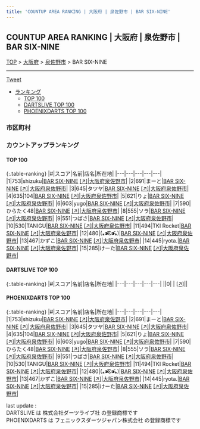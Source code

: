 ```yaml
---
title: 'COUNTUP AREA RANKING | 大阪府 | 泉佐野市 | BAR SIX-NINE'
---
```

## COUNTUP AREA RANKING | 大阪府 | 泉佐野市 | BAR SIX-NINE

[TOP](/darts/rank/) > [大阪府](/darts/rank/大阪府/) > [泉佐野市](/darts/rank/大阪府/泉佐野市/) > BAR SIX-NINE

___

<a href="https://twitter.com/share?ref_src=twsrc%5Etfw" data-text="COUNTUP AREA RANKING | 大阪府泉佐野市BAR SIX-NINE" class="twitter-share-button" data-hashtags="DARTSLIVE,PHOENIXDARTS,darts,ダーツ" data-show-count="false">Tweet</a>

* [ランキング](#カウントアップランキング)
    * [TOP 100](#top-100)
    * [DARTSLIVE TOP 100](#dartslive-top-100)
    * [PHOENIXDARTS TOP 100](#phoenixdarts-top-100)

### 市区町村

<ul>

</ul>

### カウントアップランキング

#### TOP 100



{:.table-ranking}
|#|スコア|名前|店名|所在地|
|---|---|---|---|---|
|1|753|<span class="rank-name-pd">shizuku</span>|<a href="/darts/rank/shops/80678.html">BAR SIX-NINE</a> <a href="https://vs.phoenixdarts.com/jp/shop/shopDetailInfo/s_80678?s_seq=80678">[↗]</a>|<a href="/darts/rank/大阪府/泉佐野市">大阪府泉佐野市</a>|
|2|691|<span class="rank-name-pd">まーと</span>|<a href="/darts/rank/shops/80678.html">BAR SIX-NINE</a> <a href="https://vs.phoenixdarts.com/jp/shop/shopDetailInfo/s_80678?s_seq=80678">[↗]</a>|<a href="/darts/rank/大阪府/泉佐野市">大阪府泉佐野市</a>|
|3|645|<span class="rank-name-pd">タツヤ</span>|<a href="/darts/rank/shops/80678.html">BAR SIX-NINE</a> <a href="https://vs.phoenixdarts.com/jp/shop/shopDetailInfo/s_80678?s_seq=80678">[↗]</a>|<a href="/darts/rank/大阪府/泉佐野市">大阪府泉佐野市</a>|
|4|635|<span class="rank-name-pd">104</span>|<a href="/darts/rank/shops/80678.html">BAR SIX-NINE</a> <a href="https://vs.phoenixdarts.com/jp/shop/shopDetailInfo/s_80678?s_seq=80678">[↗]</a>|<a href="/darts/rank/大阪府/泉佐野市">大阪府泉佐野市</a>|
|5|621|<span class="rank-name-pd">りょ</span>|<a href="/darts/rank/shops/80678.html">BAR SIX-NINE</a> <a href="https://vs.phoenixdarts.com/jp/shop/shopDetailInfo/s_80678?s_seq=80678">[↗]</a>|<a href="/darts/rank/大阪府/泉佐野市">大阪府泉佐野市</a>|
|6|603|<span class="rank-name-pd">yugo</span>|<a href="/darts/rank/shops/80678.html">BAR SIX-NINE</a> <a href="https://vs.phoenixdarts.com/jp/shop/shopDetailInfo/s_80678?s_seq=80678">[↗]</a>|<a href="/darts/rank/大阪府/泉佐野市">大阪府泉佐野市</a>|
|7|590|<span class="rank-name-pd">ひらたく48</span>|<a href="/darts/rank/shops/80678.html">BAR SIX-NINE</a> <a href="https://vs.phoenixdarts.com/jp/shop/shopDetailInfo/s_80678?s_seq=80678">[↗]</a>|<a href="/darts/rank/大阪府/泉佐野市">大阪府泉佐野市</a>|
|8|555|<span class="rank-name-pd">ソラ</span>|<a href="/darts/rank/shops/80678.html">BAR SIX-NINE</a> <a href="https://vs.phoenixdarts.com/jp/shop/shopDetailInfo/s_80678?s_seq=80678">[↗]</a>|<a href="/darts/rank/大阪府/泉佐野市">大阪府泉佐野市</a>|
|9|551|<span class="rank-name-pd">つばさ</span>|<a href="/darts/rank/shops/80678.html">BAR SIX-NINE</a> <a href="https://vs.phoenixdarts.com/jp/shop/shopDetailInfo/s_80678?s_seq=80678">[↗]</a>|<a href="/darts/rank/大阪府/泉佐野市">大阪府泉佐野市</a>|
|10|530|<span class="rank-name-pd">TANIGU</span>|<a href="/darts/rank/shops/80678.html">BAR SIX-NINE</a> <a href="https://vs.phoenixdarts.com/jp/shop/shopDetailInfo/s_80678?s_seq=80678">[↗]</a>|<a href="/darts/rank/大阪府/泉佐野市">大阪府泉佐野市</a>|
|11|494|<span class="rank-name-pd">TKI Rocket</span>|<a href="/darts/rank/shops/80678.html">BAR SIX-NINE</a> <a href="https://vs.phoenixdarts.com/jp/shop/shopDetailInfo/s_80678?s_seq=80678">[↗]</a>|<a href="/darts/rank/大阪府/泉佐野市">大阪府泉佐野市</a>|
|12|480|<span class="rank-name-pd">(⁎⁍̴̆Ɛ⁍̴̆⁎)</span>|<a href="/darts/rank/shops/80678.html">BAR SIX-NINE</a> <a href="https://vs.phoenixdarts.com/jp/shop/shopDetailInfo/s_80678?s_seq=80678">[↗]</a>|<a href="/darts/rank/大阪府/泉佐野市">大阪府泉佐野市</a>|
|13|467|<span class="rank-name-pd">かずこ</span>|<a href="/darts/rank/shops/80678.html">BAR SIX-NINE</a> <a href="https://vs.phoenixdarts.com/jp/shop/shopDetailInfo/s_80678?s_seq=80678">[↗]</a>|<a href="/darts/rank/大阪府/泉佐野市">大阪府泉佐野市</a>|
|14|445|<span class="rank-name-pd">ryota.</span>|<a href="/darts/rank/shops/80678.html">BAR SIX-NINE</a> <a href="https://vs.phoenixdarts.com/jp/shop/shopDetailInfo/s_80678?s_seq=80678">[↗]</a>|<a href="/darts/rank/大阪府/泉佐野市">大阪府泉佐野市</a>|
|15|285|<span class="rank-name-pd">けーた</span>|<a href="/darts/rank/shops/80678.html">BAR SIX-NINE</a> <a href="https://vs.phoenixdarts.com/jp/shop/shopDetailInfo/s_80678?s_seq=80678">[↗]</a>|<a href="/darts/rank/大阪府/泉佐野市">大阪府泉佐野市</a>|


#### DARTSLIVE TOP 100



{:.table-ranking}
|#|スコア|名前|店名|所在地|
|---|---|---|---|---|
||0|<span class="rank-name-dl"> </span>|<a href="/darts/rank/shops/.html"></a> <a href="">[↗]</a>|<a href="/darts/rank//"></a>|


#### PHOENIXDARTS TOP 100



{:.table-ranking}
|#|スコア|名前|店名|所在地|
|---|---|---|---|---|
|1|753|<span class="rank-name-pd">shizuku</span>|<a href="/darts/rank/shops/80678.html">BAR SIX-NINE</a> <a href="https://vs.phoenixdarts.com/jp/shop/shopDetailInfo/s_80678?s_seq=80678">[↗]</a>|<a href="/darts/rank/大阪府/泉佐野市">大阪府泉佐野市</a>|
|2|691|<span class="rank-name-pd">まーと</span>|<a href="/darts/rank/shops/80678.html">BAR SIX-NINE</a> <a href="https://vs.phoenixdarts.com/jp/shop/shopDetailInfo/s_80678?s_seq=80678">[↗]</a>|<a href="/darts/rank/大阪府/泉佐野市">大阪府泉佐野市</a>|
|3|645|<span class="rank-name-pd">タツヤ</span>|<a href="/darts/rank/shops/80678.html">BAR SIX-NINE</a> <a href="https://vs.phoenixdarts.com/jp/shop/shopDetailInfo/s_80678?s_seq=80678">[↗]</a>|<a href="/darts/rank/大阪府/泉佐野市">大阪府泉佐野市</a>|
|4|635|<span class="rank-name-pd">104</span>|<a href="/darts/rank/shops/80678.html">BAR SIX-NINE</a> <a href="https://vs.phoenixdarts.com/jp/shop/shopDetailInfo/s_80678?s_seq=80678">[↗]</a>|<a href="/darts/rank/大阪府/泉佐野市">大阪府泉佐野市</a>|
|5|621|<span class="rank-name-pd">りょ</span>|<a href="/darts/rank/shops/80678.html">BAR SIX-NINE</a> <a href="https://vs.phoenixdarts.com/jp/shop/shopDetailInfo/s_80678?s_seq=80678">[↗]</a>|<a href="/darts/rank/大阪府/泉佐野市">大阪府泉佐野市</a>|
|6|603|<span class="rank-name-pd">yugo</span>|<a href="/darts/rank/shops/80678.html">BAR SIX-NINE</a> <a href="https://vs.phoenixdarts.com/jp/shop/shopDetailInfo/s_80678?s_seq=80678">[↗]</a>|<a href="/darts/rank/大阪府/泉佐野市">大阪府泉佐野市</a>|
|7|590|<span class="rank-name-pd">ひらたく48</span>|<a href="/darts/rank/shops/80678.html">BAR SIX-NINE</a> <a href="https://vs.phoenixdarts.com/jp/shop/shopDetailInfo/s_80678?s_seq=80678">[↗]</a>|<a href="/darts/rank/大阪府/泉佐野市">大阪府泉佐野市</a>|
|8|555|<span class="rank-name-pd">ソラ</span>|<a href="/darts/rank/shops/80678.html">BAR SIX-NINE</a> <a href="https://vs.phoenixdarts.com/jp/shop/shopDetailInfo/s_80678?s_seq=80678">[↗]</a>|<a href="/darts/rank/大阪府/泉佐野市">大阪府泉佐野市</a>|
|9|551|<span class="rank-name-pd">つばさ</span>|<a href="/darts/rank/shops/80678.html">BAR SIX-NINE</a> <a href="https://vs.phoenixdarts.com/jp/shop/shopDetailInfo/s_80678?s_seq=80678">[↗]</a>|<a href="/darts/rank/大阪府/泉佐野市">大阪府泉佐野市</a>|
|10|530|<span class="rank-name-pd">TANIGU</span>|<a href="/darts/rank/shops/80678.html">BAR SIX-NINE</a> <a href="https://vs.phoenixdarts.com/jp/shop/shopDetailInfo/s_80678?s_seq=80678">[↗]</a>|<a href="/darts/rank/大阪府/泉佐野市">大阪府泉佐野市</a>|
|11|494|<span class="rank-name-pd">TKI Rocket</span>|<a href="/darts/rank/shops/80678.html">BAR SIX-NINE</a> <a href="https://vs.phoenixdarts.com/jp/shop/shopDetailInfo/s_80678?s_seq=80678">[↗]</a>|<a href="/darts/rank/大阪府/泉佐野市">大阪府泉佐野市</a>|
|12|480|<span class="rank-name-pd">(⁎⁍̴̆Ɛ⁍̴̆⁎)</span>|<a href="/darts/rank/shops/80678.html">BAR SIX-NINE</a> <a href="https://vs.phoenixdarts.com/jp/shop/shopDetailInfo/s_80678?s_seq=80678">[↗]</a>|<a href="/darts/rank/大阪府/泉佐野市">大阪府泉佐野市</a>|
|13|467|<span class="rank-name-pd">かずこ</span>|<a href="/darts/rank/shops/80678.html">BAR SIX-NINE</a> <a href="https://vs.phoenixdarts.com/jp/shop/shopDetailInfo/s_80678?s_seq=80678">[↗]</a>|<a href="/darts/rank/大阪府/泉佐野市">大阪府泉佐野市</a>|
|14|445|<span class="rank-name-pd">ryota.</span>|<a href="/darts/rank/shops/80678.html">BAR SIX-NINE</a> <a href="https://vs.phoenixdarts.com/jp/shop/shopDetailInfo/s_80678?s_seq=80678">[↗]</a>|<a href="/darts/rank/大阪府/泉佐野市">大阪府泉佐野市</a>|
|15|285|<span class="rank-name-pd">けーた</span>|<a href="/darts/rank/shops/80678.html">BAR SIX-NINE</a> <a href="https://vs.phoenixdarts.com/jp/shop/shopDetailInfo/s_80678?s_seq=80678">[↗]</a>|<a href="/darts/rank/大阪府/泉佐野市">大阪府泉佐野市</a>|


<div class="footer border-top border-gray-light mt-5 pt-3 text-right text-gray">
    last update : <span style="font-weight: italic" id="foot_last_modified"></span><br />
    DARTSLIVE は 株式会社ダーツライブ社 の登録商標です<br />
    PHOENIXDARTS は フェニックスダーツジャパン株式会社 の登録商標です<br />
</div>

<script src="https://cdnjs.cloudflare.com/ajax/libs/jquery.tablesorter/2.31.3/js/jquery.tablesorter.min.js" integrity="sha512-qzgd5cYSZcosqpzpn7zF2ZId8f/8CHmFKZ8j7mU4OUXTNRd5g+ZHBPsgKEwoqxCtdQvExE5LprwwPAgoicguNg==" crossorigin="anonymous" referrerpolicy="no-referrer"></script>
<link rel="stylesheet" href="https://cdnjs.cloudflare.com/ajax/libs/jquery.tablesorter/2.31.3/css/theme.default.min.css" integrity="sha512-wghhOJkjQX0Lh3NSWvNKeZ0ZpNn+SPVXX1Qyc9OCaogADktxrBiBdKGDoqVUOyhStvMBmJQ8ZdMHiR3wuEq8+w==" crossorigin="anonymous" referrerpolicy="no-referrer" />
<script>
$(function() {
    $(".table-ranking").tablesorter({sortList:[[0, 0]]});
    $("#foot_last_modified").text(formatDate(new Date(document.lastModified), 'yyyy-MM-dd HH:mm:ss'));
});
</script>

<script async src="https://platform.twitter.com/widgets.js" charset="utf-8"></script>